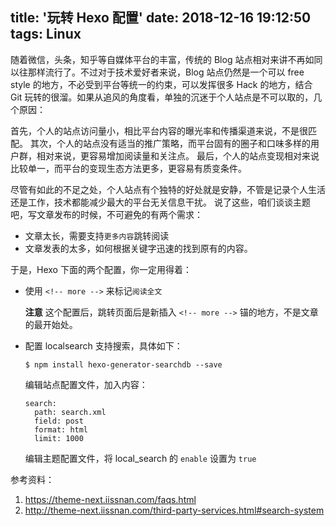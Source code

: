 title: '玩转 Hexo 配置'
date: 2018-12-16 19:12:50
tags: Linux
---

随着微信，头条，知乎等自媒体平台的丰富，传统的 Blog 站点相对来讲不再如同以往那样流行了。不过对于技术爱好者来说，Blog 站点仍然是一个可以 free style 的地方，不必受到平台等统一的约束，可以发挥很多 Hack 的地方，结合 Git 玩转的很溜。如果从追风的角度看，单独的沉迷于个人站点是不可以取的，几个原因：

<!-- more -->
首先，个人的站点访问量小，相比平台内容的曝光率和传播渠道来说，不是很匹配。
其次，个人的站点没有适当的推广策略，而平台固有的圈子和口味多样的用户群，相对来说，更容易增加阅读量和关注点。
最后，个人的站点变现相对来说比较单一，而平台的变现生态方法更多，更容易有质变条件。

尽管有如此的不足之处，个人站点有个独特的好处就是安静，不管是记录个人生活还是工作，技术都能减少最大的平台无关信息干扰。
说了这些，咱们谈谈主题吧，写文章发布的时候，不可避免的有两个需求：

- 文章太长，需要支持`更多内容`跳转阅读
- 文章发表的太多，如何根据关键字迅速的找到原有的内容。

于是，Hexo 下面的两个配置，你一定用得着：

- 使用 `<!-- more -->` 来标记`阅读全文`
  
  **注意** 这个配置后，跳转页面后是新插入 `<!-- more -->` 锚的地方，不是文章的最开始处。

- 配置 localsearch 支持搜索，具体如下：

  ```
  $ npm install hexo-generator-searchdb --save
  ```  
 
  编辑站点配置文件，加入内容：

  ```
  search:
    path: search.xml
    field: post
    format: html
    limit: 1000
  ```
 
  编辑主题配置文件，将 local_search 的 `enable` 设置为 `true` 

参考资料：

1. https://theme-next.iissnan.com/faqs.html
2. http://theme-next.iissnan.com/third-party-services.html#search-system
